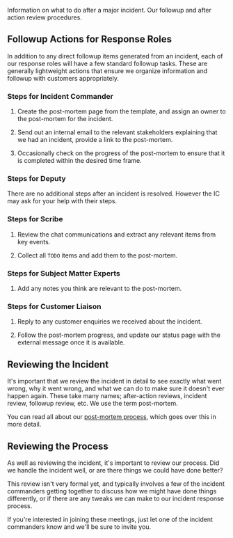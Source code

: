 Information on what to do after a major incident. Our followup and after action review procedures.

## Followup Actions for Response Roles
In addition to any direct followup items generated from an incident, each of our response roles will have a few standard followup tasks. These are generally lightweight actions that ensure we organize information and followup with customers appropriately.

### Steps for Incident Commander

1. Create the post-mortem page from the template, and assign an owner to the post-mortem for the incident.

1. Send out an internal email to the relevant stakeholders explaining that we had an incident, provide a link to the post-mortem.

1. Occasionally check on the progress of the post-mortem to ensure that it is completed within the desired time frame.

### Steps for Deputy
There are no additional steps after an incident is resolved. However the IC may ask for your help with their steps.

### Steps for Scribe

1. Review the chat communications and extract any relevant items from key events.

1. Collect all `TODO` items and add them to the post-mortem.

### Steps for Subject Matter Experts

1. Add any notes you think are relevant to the post-mortem.

### Steps for Customer Liaison

1. Reply to any customer enquiries we received about the incident.

1. Follow the post-mortem progress, and update our status page with the external message once it is available.


## Reviewing the Incident
It's important that we review the incident in detail to see exactly what went wrong, why it went wrong, and what we can do to make sure it doesn't ever happen again. These take many names; after-action reviews, incident review, followup review, etc. We use the term post-mortem.

You can read all about our [post-mortem process](post_mortem_process.md), which goes over this in more detail.

## Reviewing the Process
As well as reviewing the incident, it's important to review our process. Did we handle the incident well, or are there things we could have done better?

This review isn't very formal yet, and typically involves a few of the incident commanders getting together to discuss how we might have done things differently, or if there are any tweaks we can make to our incident response process.

If you're interested in joining these meetings, just let one of the incident commanders know and we'll be sure to invite you.
